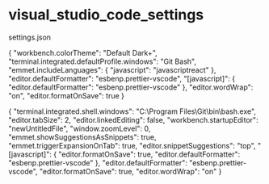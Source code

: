 # visual_studio_code_settings
settings.json

{
  "workbench.colorTheme": "Default Dark+",
  "terminal.integrated.defaultProfile.windows": "Git Bash",
  "emmet.includeLanguages": {
    "javascript": "javascriptreact"
  },
  "editor.defaultFormatter": "esbenp.prettier-vscode",
  "[javascript]": {
    "editor.defaultFormatter": "esbenp.prettier-vscode"
  },
  "editor.wordWrap": "on",
  "editor.formatOnSave": true
}


{
  "terminal.integrated.shell.windows": "C:\\Program Files\\Git\\bin\\bash.exe",
  "editor.tabSize": 2,
  "editor.linkedEditing": false,
  "workbench.startupEditor": "newUntitledFile",
  "window.zoomLevel": 0,
  "emmet.showSuggestionsAsSnippets": true,
  "emmet.triggerExpansionOnTab": true,
  "editor.snippetSuggestions": "top",
  "[javascript]": {
    "editor.formatOnSave": true,
    "editor.defaultFormatter": "esbenp.prettier-vscode"
  },
  "editor.defaultFormatter": "esbenp.prettier-vscode",
  "editor.formatOnSave": true,
  "editor.wordWrap": "on"
}
